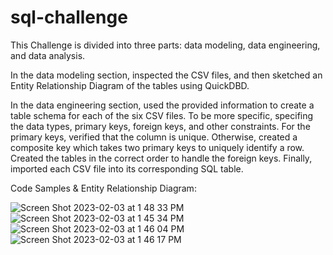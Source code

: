 # sql-challenge

This Challenge is divided into three parts: data modeling, data engineering, and data analysis.

In the data modeling section, inspected the CSV files, and then sketched an Entity Relationship Diagram of the tables using QuickDBD.

In the data engineering section, used the provided information to create a table schema for each of the six CSV files. To be more specific, specifing the data types, primary keys, foreign keys, and other constraints. For the primary keys, verified that the column is unique. Otherwise, created a composite key  which takes two primary keys to uniquely identify a row. Created the tables in the correct order to handle the foreign keys. Finally, imported each CSV file into its corresponding SQL table.

Code Samples & Entity Relationship Diagram:




![Screen Shot 2023-02-03 at 1 48 33 PM](https://user-images.githubusercontent.com/113545468/216683330-ed30dd49-5906-435c-bf54-8f55bad8f5b7.png)
![Screen Shot 2023-02-03 at 1 45 34 PM](https://user-images.githubusercontent.com/113545468/216682883-35ba540f-3eff-4eaf-8cfc-8f4977141ced.png)
![Screen Shot 2023-02-03 at 1 46 04 PM](https://user-images.githubusercontent.com/113545468/216682910-0cc543b0-2046-4787-aa01-96eda6bdf69b.png)
![Screen Shot 2023-02-03 at 1 46 17 PM](https://user-images.githubusercontent.com/113545468/216682931-f578c2f7-8404-4bdc-baba-36b25c5cb5dc.png)
